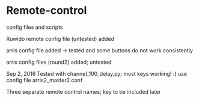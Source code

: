 # Remote-control
config files and scripts 

Ruwido remote config file (untested) added

arris config file added
-> tested and some buttons do not work consistently

arris config files (round2) added; untested

Sep 2, 2016
Tested with channel_100_delay.py; most keys working! :)
use config file arris2_master2.conf

Three separate remote control names; key to be included later
